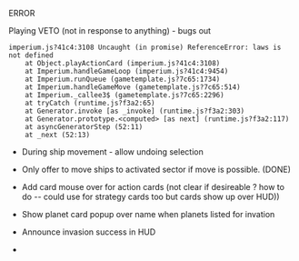 ERROR

Playing VETO (not in response to anything) - bugs out

```
imperium.js?41c4:3108 Uncaught (in promise) ReferenceError: laws is not defined
    at Object.playActionCard (imperium.js?41c4:3108)
    at Imperium.handleGameLoop (imperium.js?41c4:9454)
    at Imperium.runQueue (gametemplate.js?7c65:1734)
    at Imperium.handleGameMove (gametemplate.js?7c65:514)
    at Imperium._callee3$ (gametemplate.js?7c65:2296)
    at tryCatch (runtime.js?f3a2:65)
    at Generator.invoke [as _invoke] (runtime.js?f3a2:303)
    at Generator.prototype.<computed> [as next] (runtime.js?f3a2:117)
    at asyncGeneratorStep (52:11)
    at _next (52:13)
```

* During ship movement - allow undoing selection
* Only offer to move ships to activated sector if move is possible. (DONE)

* Add card mouse over for action cards (not clear if desireable ? how to do -- could use for strategy cards too but cards show up over HUD))

* Show planet card popup over name when planets listed for invation
* Announce invasion success in HUD
* 

